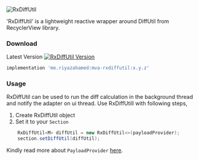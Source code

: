 ![RxDiffUtil](/images/ext-rx.jpg)

'RxDiffUtil' is a lightweight reactive wrapper around DiffUtil from RecyclerView library.


### Download

Latest Version [![RxDiffUtil Version](https://api.bintray.com/packages/devahamed/MultiViewAdapter/multi-view-adapter-databinding/images/download.svg)](https://bintray.com/devahamed/MultiViewAdapter/multi-view-adapter/_latestVersion)

```groovy
implementation 'me.riyazahamed:mva-rxdiffutil:x.y.z'
```

### Usage

RxDiffUtil can be used to run the diff calculation in the background thread and notify the adapter on ui thread. Use RxDiffUtill with following steps,

1. Create RxDiffUtil object
2. Set it to your ```Section```

```java
    RxDiffUtil<M> diffUtil = new RxDiffUtil<>(payloadProvider);
    section.setDiffUtil(diffUtil);
```

Kindly read more about ``PayloadProvider`` [here](feature_diffutil.md).